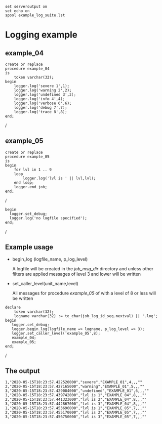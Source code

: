 ```
set serveroutput on
set echo on
spool example_log_suite.lst
```

# Logging example

## example_04
```
create or replace 
procedure example_04
is
    token varchar(32);
begin
    logger.log('severe 1',1);
    logger.log('warning 2',2);
    logger.log('undefined 3',3);
    logger.log('info 4',4);
    logger.log('verbose 6',6);
    logger.log('debug 7',7);
    logger.log('trace 8',8);
end;
```
/

## example_05
```
create or replace 
procedure example_05
is
begin
    for lvl in 1 .. 9
    loop
    	logger.log('lvl is ' || lvl,lvl);
    end loop;
    logger.end_job;
end;
```
/

```
begin
  logger.set_debug;
  logger.log('no logfile specified');
end;
```
/

## Example usage


* begin_log (logfile_name, p_log_level)

  A logfile will be created in the *job_msg_dir* directory and
  unless other filters are applied messages of level 3 and lower
  will be written

* set_caller_level(unit_name,level)
  
  All messages for procedure *example_05* of with a level of 8
  or less will be written  
```
declare
    token varchar(32);
    logname varchar(32) := to_char(job_log_id_seq.nextval) || '.log';
begin
   logger.set_debug;
   logger.begin_log(logfile_name => logname, p_log_level => 3);
   logger.set_caller_level('example_05',8);
   example_04;
   example_05;
end;
```
/

## The output
```
1,"2020-05-15T18:23:57.422520000","severe","EXAMPLE_01",4,,,""
2,"2020-05-15T18:23:57.427165000","warning","EXAMPLE_01",5,,,""
3,"2020-05-15T18:23:57.429084000","undefined","EXAMPLE_01",6,,,""
1,"2020-05-15T18:23:57.439742000","lvl is 1","EXAMPLE_04",8,,,""
2,"2020-05-15T18:23:57.441323000","lvl is 2","EXAMPLE_04",8,,,""
3,"2020-05-15T18:23:57.442867000","lvl is 3","EXAMPLE_04",8,,,""
1,"2020-05-15T18:23:57.453696000","lvl is 1","EXAMPLE_05",7,,,""
2,"2020-05-15T18:23:57.455170000","lvl is 2","EXAMPLE_05",7,,,""
3,"2020-05-15T18:23:57.456750000","lvl is 3","EXAMPLE_05",7,,,""
```
